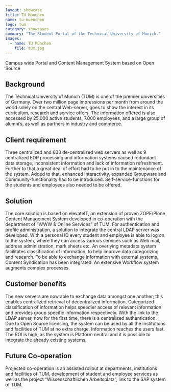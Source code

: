 ```yaml
---
layout: showcase
title: TU München
name: tu-muenchen
logo: tum
category: showcases
summary: "The Student Portal of the Technical University of Munich."
images:
  - name: TU München
    file: tum.jpg
---
```


Campus wide Portal and Content Management System based on Open Source

## Background
The Technical University of Munich (TUM) is one of the premier universities of Germany. Over two million page impressions per month from around the world solely on the central Web-server, goes to show the interest in its curriculum, research and service offers. The information offered is also accessed by 25.000 active students, 7.000 employees, and a large group of alumni’s, as well as partners in industry and commerce.

## Client requirement

Three centralized and 600 de-centralized web servers as well as 9 centralized EDP processing and information systems caused redundant data storage, inconsistent information and lack of information refreshment. Further to that a great deal of effort had to be put in to the maintenance of the system. Added to that, enhanced Interactivity, expanded Groupware and Community-functionality had to be introduced. Self-service-functions for the students and employees also needed to be offered.

## Solution

The core solution is based on elevateIT, an extension of proven ZOPE/Plone Content Management System developed in co-operation with the department of “WWW & Online Services” of TUM. For authentication and profile administration, a solution to integrate the central LDAP server was developed. With a personal ID every student and employee is able to log on to the system, where they can access various services such as Web mail, address administration, mark sheets etc. An overlying metadata system facilitates classification of information, to help improve data categorizing and research. To be able to exchange information with external systems, Content Syndication has been integrated. An extensive Workflow system augments complex processes.

## Customer benefits

The new servers are now able to exchange data amongst one another; this enables centralized retrieval of decentralized information. Categorized classification of information helps speedier access of relevant information and provides group specific information respectively. With the link to the LDAP server, now for the first time, there is a centralized authentication. Due to Open Source licensing, the system can be used by all the institutions and facilities of TUM at no extra charge. Information reaches the users fast. The ROI is high, as the system is Platform neutral and it is possible to integrate the already existing systems.

## Future Co-operation

Projected co-operation is an assisted rollout at departments, institutions and facilities of TUM, development of student and employee services as well as the project “Wissenschaftlichen Arbeitsplatz”, link to the SAP system of TUM.
